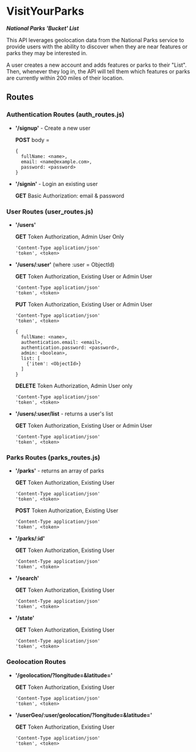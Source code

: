 # VisitYourParks  
***National Parks 'Bucket' List***

This API leverages geolocation data from the National Parks service to
provide users with the ability to discover when they are near features
or parks they may be interested in.  

A user creates a new account and adds features or parks to their "List".
Then, whenever they log in, the API will tell them which features or parks
are currently within 200 miles of their location.

## Routes

### Authentication Routes (auth_routes.js)

  * **'/signup'** - Create a new user  

    **POST** body =

        {
          fullName: <name>,
          email: <name@example.com>,
          password: <password>
        }

  * **'/signin'** - Login an existing user

    **GET** Basic Authorization: email & password

### User Routes (user_routes.js)

  * **'/users'**

    **GET** Token Authorization, Admin User Only

        'Content-Type application/json'
        'token', <token>

  * **'/users/:user'** (where :user = ObjectId)

    **GET** Token Authorization, Existing User or Admin User

        'Content-Type application/json'
        'token', <token>

    **PUT** Token Authorization, Existing User or Admin User

        'Content-Type application/json'
        'token', <token>

        {
          fullName: <name>,
          authentication.email: <email>,
          authentication.password: <password>,
          admin: <boolean>,
          list: [
            {'item': <ObjectId>}
          ]
        }

    **DELETE** Token Authorization, Admin User only

        'Content-Type application/json'
        'token', <token>

  * **'/users/:user/list** - returns a user's list

    **GET** Token Authorization, Existing User or Admin User

        'Content-Type application/json'
        'token', <token>

### Parks Routes (parks_routes.js)

  * **'/parks'** - returns an array of parks

    **GET** Token Authorization, Existing User

        'Content-Type application/json'
        'token', <token>

    **POST** Token Authorization, Existing User

        'Content-Type application/json'
        'token', <token>

  * **'/parks/:id'**

    **GET** Token Authorization, Existing User

        'Content-Type application/json'
        'token', <token>

  * **'/search'**

    **GET** Token Authorization, Existing User

        'Content-Type application/json'
        'token', <token>

  * **'/state'**

    **GET** Token Authorization, Existing User

        'Content-Type application/json'
        'token', <token>

### Geolocation Routes

  * **'/geolocation/?longitude=<longitude>&latitude=<latitude>'**

    **GET** Token Authorization, Existing User

        'Content-Type application/json'
        'token', <token>

  * **'/userGeo/:user/geolocation/?longitude=<longitude>&latitude=<latitude>'**

    **GET** Token Authorization, Existing User

        'Content-Type application/json'
        'token', <token>

